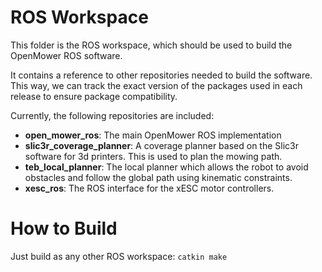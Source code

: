 # ROS Workspace
This folder is the ROS workspace, which should be used to build the OpenMower ROS software.

It contains a reference to other repositories needed to build the software. This way, we can track the exact version of the packages used in each release to ensure package compatibility.



Currently, the following repositories are included:

- **open_mower_ros**: The main OpenMower ROS implementation
- **slic3r_coverage_planner**: A coverage planner based on the Slic3r software for 3d printers. This is used to plan the mowing path.
- **teb_local_planner**: The local planner which allows the robot to avoid obstacles and follow the global path using kinematic constraints.
- **xesc_ros**: The ROS interface for the xESC motor controllers.



# How to Build

Just build as any other ROS workspace: `catkin make`

